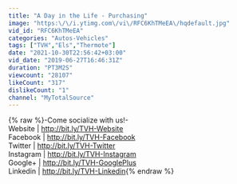 ```yaml
---
title: "A Day in the Life - Purchasing"
image: "https:\/\/i.ytimg.com\/vi\/RFC6KhTMeEA\/hqdefault.jpg"
vid_id: "RFC6KhTMeEA"
categories: "Autos-Vehicles"
tags: ["TVH","Els","Thermote"]
date: "2021-10-30T22:56:42+03:00"
vid_date: "2019-06-27T16:46:31Z"
duration: "PT3M2S"
viewcount: "28107"
likeCount: "317"
dislikeCount: "1"
channel: "MyTotalSource"
---
```

{% raw %}-Come socialize with us!-<br />Website | <a rel="nofollow" target="blank" href="http://bit.ly/TVH-Website">http://bit.ly/TVH-Website</a><br />Facebook | <a rel="nofollow" target="blank" href="http://bit.ly/TVH-Facebook">http://bit.ly/TVH-Facebook</a><br />Twitter | <a rel="nofollow" target="blank" href="http://bit.ly/TVH-Twitter">http://bit.ly/TVH-Twitter</a><br />Instagram | <a rel="nofollow" target="blank" href="http://bit.ly/TVH-Instagram">http://bit.ly/TVH-Instagram</a><br />Google+ | <a rel="nofollow" target="blank" href="http://bit.ly/TVH-GooglePlus">http://bit.ly/TVH-GooglePlus</a><br />Linkedin | <a rel="nofollow" target="blank" href="http://bit.ly/TVH-Linkedin">http://bit.ly/TVH-Linkedin</a>{% endraw %}
